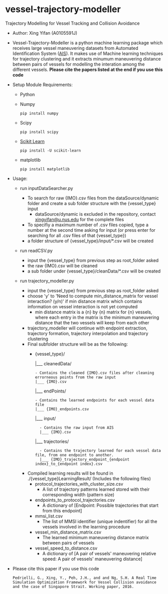 # vessel-trajectory-modeller
Trajectory Modelling for Vessel Tracking and Collision Avoidance
- Author: Xing Yifan (A0105591J)
- Vessel-Trajectory-Modeller is a python machine learning package which receives large vessel maneuvering datasets from Automated Identification System ([AIS](http://catb.org/gpsd/AIVDM.html#_types_1_2_and_3_position_report_class_a)). It makes use of Machine learning techniques for trajectory clustering and it extracts minumum maneuvering distance between pairs of vessels for modelling the interation among the different vessels. **Please cite the papers listed at the end if you use this code**

- Setup Module Requirements:
  - Python
  - Numpy
  
    ```
    pip install numpy
    ```
  - Scipy
  
    ```
    pip install scipy
    ```
  - [Scikit Learn](http://scikit-learn.org/stable/install.html)
  
    ```
    pip install -U scikit-learn    
    ```
  - matplotlib
  
    ```
    pip install matplotlib
    ```

- Usage:
  - run inputDataSearcher.py
    - To search for raw {IMO}.csv files from the dataSource/dynamic folder and create a sub folder structure with the {vessel_type} input
      - dataSource/dynamic is excluded in the repository, contact [xingyifan@u.nus.edu](xingyifan@u.nus.edu) for the complete files
    - To specifiy a maximum number of .csv files copied, type a number at the second time asking for input (or press enter for searching for all .csv files of that {vessel_type})
    - a folder structure of {vessel_type}/input/*.csv will be created
  
  - run readCSV.py
    - input the {vessel_type} from previous step as root_folder asked
    - the raw {IMO}.csv will be cleaned
    - a sub folder under {vessel_type}/cleanData/*.csv will be created
  
  - run trajectory_modeller.py
    - input the {vessel_type} from previous step as root_folder asked
    - choose 'y' to 'Need to compute min_distance_matrix for vessel interaction? (y/n)' if min distance matrix which contains information on vessel interaction is not yet computed
      - min distance matrix is a {n} by {n} matrix for {n} vessels, where each entry in the matrix is the minimum maneuvering distance that the two vessels will keep from each other
    - trajectory_modeller will continue with endpoint extraction, trajectory formation, trajectory interpolation and trajectory clustering
    - Final subfolder structure will be as the following:
      - {vessel_type}/
      
        |___ cleanedData/

            - Contains the cleaned {IMO}.csv files after cleaning errorneous points from the raw input
            |___ {IMO}.csv 

        |___ endPoints/
        
            - Contains the learned endpoints for each vessel data file
            |___ {IMO}_endpoints.csv
        
        |___ input/
        
              - Contains the raw input from AIS
              |___ {IMO}.csv 
        
        |___ trajectories/
        
              - Contains the trajectory learned for each vessel data file, from one endpoint to another.
              |___ {IMO}_trajectory_endpoint_{endpoint index}_to_{endpoint index}.csv 
       
    - Compiled learning results will be found in ./{vessel_type}LearningResult/ (Includes the following files)
      - protocol_trajectories_with_cluster_size.csv
        - A list of trajectory patterns learned stored with their corresponding width (pattern size)
      - endpoints_to_protocol_trajectories.csv
        - A dictionary of [Endpoint: Possible trajectories that start from this endpoint]
      - mmsi_list.csv
        - The list of MMSI identifier (unique indentifier) for all the vessels involved in the learning procedure
      - vessel_min_distance_matrix.csv
        - The learned minimum maneuvering distance matrix between pairs of vessels
      - vessel_speed_to_distance.csv
        - A dictionary of [A pair of vessels' maneuvering relative speed: A pair of vessels' maneuvering distance]
      

- Please cite this paper if you use this code
  ```
  Pedrielli, G., Xing, Y., Peh, J.H., and and Ng, S.H. A Real Time Simulation Optimization Framework for Vessel Collision avoidance and the case of Singapore Strait. Working paper, 2016.
  ```
  
